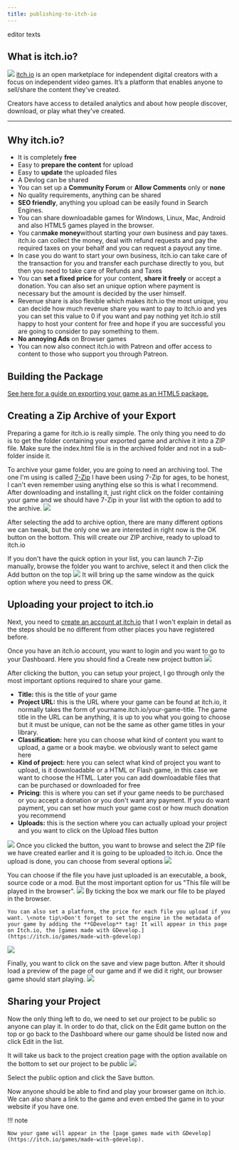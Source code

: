 ```yaml
---
title: publishing-to-itch-io
---
```

editor texts

## What is itch.io?

![](/gdevelop5/publishing/app-iecon_copy.png) [itch.io](https://itch.io) is an open marketplace for independent digital creators with a focus on independent video games. It’s a platform that enables anyone to sell/share the content they've created.

Creators have access to detailed analytics and about how people discover, download, or play what they've created.

------------------------------------------------------------------------

## Why itch.io?

- It is completely **free**
- Easy to **prepare the content** for upload
- Easy to **update** the uploaded files
- A Devlog can be shared
- You can set up a **Community Forum** or **Allow Comments** only or **none**
- No quality requirements, anything can be shared
- **SEO friendly**, anything you upload can be easily found in Search Engines.
- You can share downloadable games for Windows, Linux, Mac, Android and also HTML5 games played in the browser.
- You can**make money**without starting your own business and pay taxes. itch.io can collect the money, deal with refund requests and pay the required taxes on your behalf and you can request a payout any time.
- In case you do want to start your own business, itch.io can take care of the transaction for you and transfer each purchase directly to you, but then you need to take care of Refunds and Taxes
- You can **set a fixed price** for your content, **share it freely** or accept a donation. You can also set an unique option where payment is necessary but the amount is decided by the user himself.
- Revenue share is also flexible which makes itch.io the most unique, you can decide how much revenue share you want to pay to itch.io and yes you can set this value to 0 if you want and pay nothing yet itch.io still happy to host your content for free and hope if you are successful you are going to consider to pay something to them.
- **No annoying Ads** on Browser games
- You can now also connect itch.io with Patreon and offer access to content to those who support you through Patreon.

## Building the Package

[See here for a guide on exporting your game as an HTML5 package.](/gdevelop5/publishing/html5_game_in_a_local_folder)

## Creating a Zip Archive of your Export

Preparing a game for itch.io is really simple. The only thing you need to do is to get the folder containing your exported game and archive it into a ZIP file. Make sure the index.html file is in the archived folder and not in a sub-folder inside it.

To archive your game folder, you are going to need an archiving tool. The one I'm using is called [7-Zip](http://www.7-zip.org) I have been using 7-Zip for ages, to be honest, I can't even remember using anything else so this is what I recommend. After downloading and installing it, just right click on the folder containing your game and we should have 7-Zip in your list with the option to add to the archive. ![](/gdevelop5/7zip-add-to-archive.png)

After selecting the add to archive option, there are many different options we can tweak, but the only one we are interested in right now is the OK button on the bottom. This will create our ZIP archive, ready to upload to itch.io

If you don't have the quick option in your list, you can launch 7-Zip manually, browse the folder you want to archive, select it and then click the Add button on the top ![](/gdevelop5/7zip-add-button.png) It will bring up the same window as the quick option where you need to press OK.

## Uploading your project to itch.io

Next, you need to [create an account at itch.io](https://itch.io/register) that I won't explain in detail as the steps should be no different from other places you have registered before.

Once you have an itch.io account, you want to login and you want to go to your Dashboard. Here you should find a Create new project button ![](/gdevelop5/itchio-create-new-project-button.png)

After clicking the button, you can setup your project, I go through only the most important options required to share your game.

- **Title:** this is the title of your game
- **Project URL:** this is the URL where your game can be found at itch.io, it normally takes the form of yourname.itch.io/your-game-title. The game title in the URL can be anything, it is up to you what you going to choose but it must be unique, can not be the same as other game titles in your library.
- **Classification:** here you can choose what kind of content you want to upload, a game or a book maybe. we obviously want to select game here
- **Kind of project:** here you can select what kind of project you want to upload, is it downloadable or a HTML or Flash game, in this case we want to choose the HTML. Later you can add downloadable files that can be purchased or downloaded for free
- **Pricing**: this is where you can set if your game needs to be purchased or you accept a donation or you don't want any payment. If you do want payment, you can set how much your game cost or how much donation you recommend
- **Uploads:** this is the section where you can actually upload your project and you want to click on the Upload files button

![](/gdevelop5/itchio-upload-files-button.png) Once you clicked the button, you want to browse and select the ZIP file we have created earlier and it is going to be uploaded to itch.io. Once the upload is done, you can choose from several options ![](/gdevelop5/ithio-upload-file-options.png)

You can choose if the file you have just uploaded is an executable, a book, source code or a mod. But the most important option for us "This file will be played in the browser". ![](/gdevelop5/itchio-play-in-browser-option.png) By ticking the box we mark our file to be played in the browser.

    You can also set a platform, the price for each file you upload if you want. \<note tip\>Don't forget to set the engine in the metadata of your game by adding the **GDevelop** tag! It will appear in this page on Itch.io, the [games made with GDevelop.](https://itch.io/games/made-with-gdevelop)

![](/gdevelop5/publishing/tag.gif)

Finally, you want to click on the save and view page button. After it should load a preview of the page of our game and if we did it right, our browser game should start playing. ![](/gdevelop5/itchio-save-view-page-button.png)

## Sharing your Project

Now the only thing left to do, we need to set our project to be public so anyone can play it. In order to do that, click on the Edit game button on the top or go back to the Dashboard where our game should be listed now and click Edit in the list.

It will take us back to the project creation page with the option available on the bottom to set our project to be public ![](/gdevelop5/itchio-set-public.png)

Select the public option and click the Save button.

Now anyone should be able to find and play your browser game on itch.io. We can also share a link to the game and even embed the game in to your website if you have one.

!!! note

    Now your game will appear in the [page games made with GDevelop](https://itch.io/games/made-with-gdevelop).
